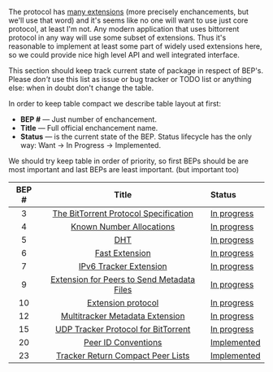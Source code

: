The protocol has [many extensions][bep-list] (more precisely
enchancements, but we'll use that word) and it's seems like no one
will want to use just core protocol, at least I'm not. Any modern
application that uses bittorrent protocol in any way will use some
subset of extensions.  Thus it's reasonable to implement at least some
part of widely used extensions here, so we could provide nice high
level API and well integrated interface.

This section should keep track current state of package in respect of
BEP's.  Please _don't_ use this list as issue or bug tracker or TODO
list or anything else: when in doubt don't change the table.

In order to keep table compact we describe table layout at first:

* **BEP #**   — Just number of enchancement.
* **Title**   — Full official enchancement name.
* **Status** — is the current state of the BEP. Status lifecycle has
  the only way: Want -> In Progress -> Implemented.

We should try keep table in order of priority, so first BEPs should be
are most important and last BEPs are least important. (but important
too)

| BEP # | Title                                              | Status
|:-----:|:--------------------------------------------------:|:-----------
| 3     | [The BitTorrent Protocol Specification][bep3]      | [In progress][bep3-impl]
| 4     | [Known Number Allocations][bep4]                   | [In progress][bep4-impl]
| 5     | [DHT][bep5]                                        | [In progress][bep5-impl]
| 6     | [Fast Extension][bep6]                             | [In progress][bep6-impl]
| 7     | [IPv6 Tracker Extension][bep7]                     | [In progress][bep7-impl]
| 9     | [Extension for Peers to Send Metadata Files][bep9] | [In progress][bep9-impl]
| 10    | [Extension protocol][bep10]                        | [In progress][bep10-impl]
| 12    | [Multitracker Metadata Extension][bep10]           | [In progress][bep12-impl]
| 15    | [UDP Tracker Protocol for BitTorrent][bep15]       | [In progress][bep15-impl]
| 20    | [Peer ID Conventions][bep20]                       | [Implemented][bep20-impl]
| 23    | [Tracker Return Compact Peer Lists][bep23]         | [Implemented][bep23-impl]

[bep-list]: http://www.bittorrent.org/beps/bep_0000.html
[bep3]:  http://www.bittorrent.org/beps/bep_0003.html
[bep4]:  http://www.bittorrent.org/beps/bep_0004.html
[bep5]:  http://www.bittorrent.org/beps/bep_0005.html
[bep6]:  http://www.bittorrent.org/beps/bep_0006.html
[bep7]:  http://www.bittorrent.org/beps/bep_0007.html
[bep9]:  http://www.bittorrent.org/beps/bep_0009.html
[bep10]: http://www.bittorrent.org/beps/bep_0010.html
[bep12]: http://www.bittorrent.org/beps/bep_0012.html
[bep15]: http://www.bittorrent.org/beps/bep_0015.html
[bep20]: http://www.bittorrent.org/beps/bep_0020.html
[bep23]: http://www.bittorrent.org/beps/bep_0023.html

[bep3-impl]:  src
[bep4-impl]:  src/Network/BitTorrent/Exchange/Message.hs
[bep5-impl]:  src/Network/BitTorrent/DHT/Protocol.hs
[bep6-impl]:  src/Network/BitTorrent/Exchange/Message.hs
[bep7-impl]:  src/Network/BitTorrent/Tracker/Message.hs
[bep9-impl]:  src/Network/BitTorrent/Exchange/Wire.hs
[bep10-impl]: src/Network/BitTorrent/Exchange/Message.hs
[bep12-impl]: src/Data/Torrent.hs
[bep15-impl]: src/Network/BitTorrent/Tracker/RPC/UDP.hs
[bep20-impl]: src/Network/BitTorrent/Core/Fingerprint.hs
[bep23-impl]: src/Network/BitTorrent/Tracker/Message.hs
